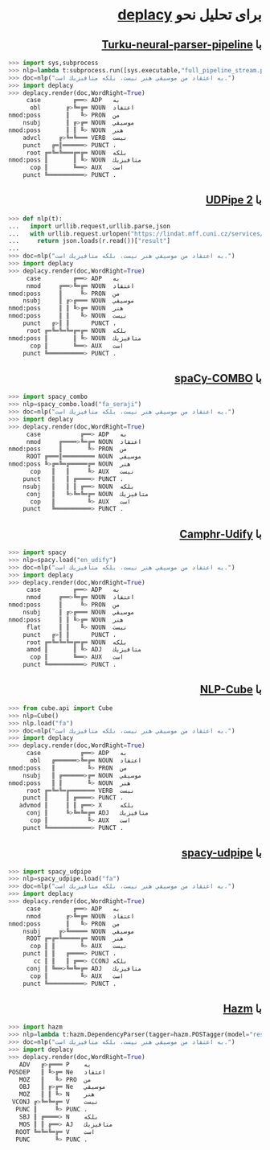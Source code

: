 <h1 dir="rtl"> برای تحلیل نحو <a href="https://koichiyasuoka.github.io/deplacy/">deplacy</a></h1>

<h2 dir="rtl"> با <a href="https://turkunlp.org/Turku-neural-parser-pipeline/">Turku-neural-parser-pipeline</a></h2>

```py
>>> import sys,subprocess
>>> nlp=lambda t:subprocess.run([sys.executable,"full_pipeline_stream.py","--gpu","-1","--conf","models_fa_seraji/pipelines.yaml"],cwd="Turku-neural-parser-pipeline",input=t,encoding="utf-8",stdout=subprocess.PIPE).stdout
>>> doc=nlp("به اعتقاد من موسيقي هنر نيست، بلكه متافيزيك است.")
>>> import deplacy
>>> deplacy.render(doc,WordRight=True)
     case         ╔══> ADP   به
      obl       ╔>╚═╔═ NOUN  اعتقاد
nmod:poss       ║   ╚> PRON  من
    nsubj       ║ ╔>╔═ NOUN  موسيقي
nmod:poss       ║ ║ ╚> NOUN  هنر
    advcl     ╔>╚═╚═══ VERB  نيست
    punct   ╔═║══════> PUNCT ،
     root ╔═╚═╚═══╔═╔═ NOUN  بلكه
nmod:poss ║       ║ ╚> NOUN  متافيزيك
      cop ║       ╚══> AUX   است
    punct ╚══════════> PUNCT .
```

<h2 dir="rtl"> با <a href="http://ufal.mff.cuni.cz/udpipe/2">UDPipe 2</a></h2>

```py
>>> def nlp(t):
...   import urllib.request,urllib.parse,json
...   with urllib.request.urlopen("https://lindat.mff.cuni.cz/services/udpipe/api/process?model=fa&tokenizer&tagger&parser&data="+urllib.parse.quote(t)) as r:
...     return json.loads(r.read())["result"]
...
>>> doc=nlp("به اعتقاد من موسيقي هنر نيست، بلكه متافيزيك است.")
>>> import deplacy
>>> deplacy.render(doc,WordRight=True)
     case         ╔══> ADP   به
     nmod     ╔══>╚═╔═ NOUN  اعتقاد
nmod:poss     ║     ╚> PRON  من
    nsubj     ║ ╔>╔═══ NOUN  موسيقي
nmod:poss     ║ ║ ╚>╔═ NOUN  هنر
nmod:poss     ║ ║   ╚> NOUN  نيست
    punct   ╔>║ ║      PUNCT ،
     root ╔═╚═╚═╚═╔═╔═ NOUN  بلكه
nmod:poss ║       ║ ╚> NOUN  متافيزيك
      cop ║       ╚══> AUX   است
    punct ╚══════════> PUNCT .
```

<h2 dir="rtl"> با <a href="https://github.com/KoichiYasuoka/spaCy-COMBO">spaCy-COMBO</a></h2>

```py
>>> import spacy_combo
>>> nlp=spacy_combo.load("fa_seraji")
>>> doc=nlp("به اعتقاد من موسيقي هنر نيست، بلكه متافيزيك است.")
>>> import deplacy
>>> deplacy.render(doc,WordRight=True)
     case           ╔══> ADP   به
     nmod     ╔════>╚═╔═ NOUN  اعتقاد
nmod:poss     ║       ╚> PRON  من
     ROOT ╔═══║═════════ NOUN  موسيقي
nmod:poss ╚>╔═╚═╔═════╔═ NOUN  هنر
      cop   ║   ║     ╚> AUX   نيست
    punct   ║   ║ ╔════> PUNCT ،
    nsubj   ║   ║ ║ ╔══> NOUN  بلكه
     conj   ║   ╚>╚═╚═╔═ NOUN  متافيزيك
      cop   ║         ╚> AUX   است
    punct   ╚══════════> PUNCT .
```

<h2 dir="rtl"> با <a href="https://camphr.readthedocs.io/en/latest/notes/udify.html">Camphr-Udify</a></h2>

```py
>>> import spacy
>>> nlp=spacy.load("en_udify")
>>> doc=nlp("به اعتقاد من موسيقي هنر نيست، بلكه متافيزيك است.")
>>> import deplacy
>>> deplacy.render(doc,WordRight=True)
     case         ╔══> ADP   به
     nmod     ╔══>╚═╔═ NOUN  اعتقاد
nmod:poss     ║     ╚> PRON  من
    nsubj     ║ ╔>╔═══ NOUN  موسيقي
nmod:poss     ║ ║ ╚>╔═ NOUN  هنر
     flat     ║ ║   ╚> NOUN  نيست
    punct   ╔>║ ║      PUNCT ،
     root ╔═╚═╚═╚═╔═╔═ NOUN  بلكه
     amod ║       ║ ╚> ADJ   متافيزيك
      cop ║       ╚══> AUX   است
    punct ╚══════════> PUNCT .
```

<h2 dir="rtl"> با <a href="https://github.com/Adobe/NLP-Cube">NLP-Cube</a></h2>

```py
>>> from cube.api import Cube
>>> nlp=Cube()
>>> nlp.load("fa")
>>> doc=nlp("به اعتقاد من موسيقي هنر نيست، بلكه متافيزيك است.")
>>> import deplacy
>>> deplacy.render(doc,WordRight=True)
     case           ╔══> ADP   به
      obl   ╔══════>╚═╔═ NOUN  اعتقاد
nmod:poss   ║         ╚> PRON  من
    nsubj   ║ ╔══════>╔═ NOUN  موسيقي
nmod:poss   ║ ║       ╚> NOUN  هنر
     root ╔═╚═╚═╔═══════ VERB  نيست
    punct ║     ║ ╔════> PUNCT ،
   advmod ║     ║ ║ ╔══> X     بلكه
     conj ║     ╚>╚═╚═╔═ ADJ   متافيزيك
      cop ║           ╚> AUX   است
    punct ╚════════════> PUNCT .
```

<h2 dir="rtl"> با <a href="https://github.com/TakeLab/spacy-udpipe">spacy-udpipe</a></h2>

```py
>>> import spacy_udpipe
>>> nlp=spacy_udpipe.load("fa")
>>> doc=nlp("به اعتقاد من موسيقي هنر نيست، بلكه متافيزيك است.")
>>> import deplacy
>>> deplacy.render(doc,WordRight=True)
     case         ╔══> ADP   به
     nmod       ╔>╚═╔═ NOUN  اعتقاد
nmod:poss       ║   ╚> PRON  من
    nsubj     ╔>╚═════ NOUN  موسيقي
     ROOT ╔═╔═╚═════╔═ NOUN  هنر
      cop ║ ║       ╚> AUX   نيست
    punct ║ ║   ╔════> PUNCT ،
       cc ║ ║   ║ ╔══> CCONJ بلكه
     conj ║ ╚══>╚═╚═╔═ ADJ   متافيزيك
      cop ║         ╚> AUX   است
    punct ╚══════════> PUNCT .
```

<h2 dir="rtl"> با <a href="https://github.com/sobhe/hazm">Hazm</a></h2>

```py
>>> import hazm
>>> nlp=lambda t:hazm.DependencyParser(tagger=hazm.POSTagger(model="resources/postagger.model"),lemmatizer=hazm.Lemmatizer()).parse(hazm.word_tokenize(t))
>>> doc=nlp("به اعتقاد من موسيقي هنر نيست، بلكه متافيزيك است.")
>>> import deplacy
>>> deplacy.render(doc,WordRight=True)
   ADV   ╔>╔═══ P    به
POSDEP   ║ ╚>╔═ Ne   اعتقاد
   MOZ   ║   ╚> PRO  من
   OBJ   ║ ╔>╔═ Ne   موسيقي
   MOZ   ║ ║ ╚> N    هنر
 VCONJ ╔>╚═╚═╔═ V    نيست
  PUNC ║     ╚> PUNC ،
   SBJ ║ ╔════> N    بلكه
   MOS ║ ║ ╔══> AJ   متافيزيك
  ROOT ╚═╚═╚═╔═ V    است
  PUNC       ╚> PUNC .
```


